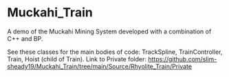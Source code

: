 # Muckahi_Train
A demo of the Muckahi Mining System developed with a combination of C++ and BP.

See these classes for the main bodies of code: TrackSpline, TrainController, Train, Hoist (child of Train).
Link to Private folder: https://github.com/slim-sheady19/Muckahi_Train/tree/main/Source/Rhyolite_Train/Private
